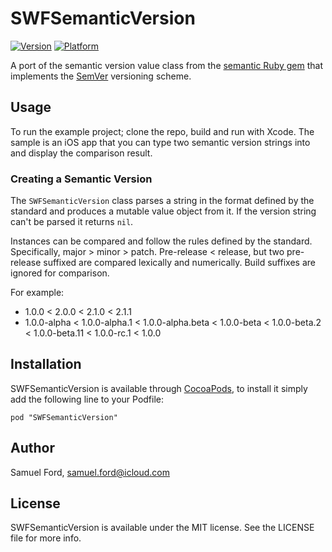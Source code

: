 # SWFSemanticVersion

[![Version](http://cocoapod-badges.herokuapp.com/v/SWFSemanticVersion/badge.png)](http://cocoadocs.org/docsets/SWFSemanticVersion)
[![Platform](http://cocoapod-badges.herokuapp.com/p/SWFSemanticVersion/badge.png)](http://cocoadocs.org/docsets/SWFSemanticVersion)

A port of the semantic version value class from the [semantic Ruby gem](https://github.com/jlindsey/semantic) that implements the [SemVer](http://semver.org) versioning scheme.

## Usage

To run the example project; clone the repo, build and run with Xcode. The sample is an iOS app that you can type two semantic version strings into and display the comparison result.

### Creating a Semantic Version

The `SWFSemanticVersion` class parses a string in the format defined by the standard and produces a mutable value object from it. If the version string can't be parsed it returns `nil`.

Instances can be compared and follow the rules defined by the standard. Specifically, major > minor > patch. Pre-release < release, but two pre-release suffixed are compared lexically and numerically. Build suffixes are ignored for comparison.

For example:

* 1.0.0 < 2.0.0 < 2.1.0 < 2.1.1
* 1.0.0-alpha < 1.0.0-alpha.1 < 1.0.0-alpha.beta < 1.0.0-beta < 1.0.0-beta.2 < 1.0.0-beta.11 < 1.0.0-rc.1 < 1.0.0

## Installation

SWFSemanticVersion is available through [CocoaPods](http://cocoapods.org), to install
it simply add the following line to your Podfile:

    pod "SWFSemanticVersion"

## Author

Samuel Ford, samuel.ford@icloud.com

## License

SWFSemanticVersion is available under the MIT license. See the LICENSE file for more info.


